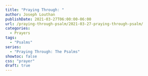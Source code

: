 ```yaml
---
title: "Praying Through: "
author: Joseph Louthan
publishDate: 2021-03-27T06:00:00-06:00
url: /praying-through-psalm/2021-03-27-praying-through-psalm/
categories:
  - Prayers
tags:
  - "Psalms"
series:
  - "Praying Through: The Psalms"
showtoc: false
css: "prayer"
draft: true
---
```

<div style="font-variant: small-caps;">

</div>

```text

```
